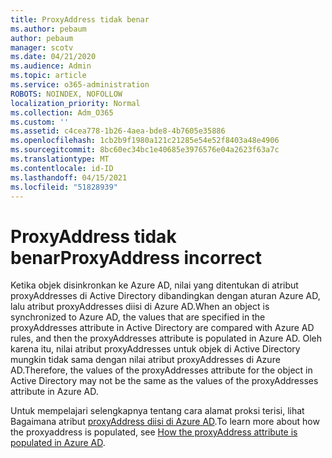 ```yaml
---
title: ProxyAddress tidak benar
ms.author: pebaum
author: pebaum
manager: scotv
ms.date: 04/21/2020
ms.audience: Admin
ms.topic: article
ms.service: o365-administration
ROBOTS: NOINDEX, NOFOLLOW
localization_priority: Normal
ms.collection: Adm_O365
ms.custom: ''
ms.assetid: c4cea778-1b26-4aea-bde8-4b7605e35886
ms.openlocfilehash: 1cb2b9f1980a121c21285e54e52f8403a48e4906
ms.sourcegitcommit: 8bc60ec34bc1e40685e3976576e04a2623f63a7c
ms.translationtype: MT
ms.contentlocale: id-ID
ms.lasthandoff: 04/15/2021
ms.locfileid: "51828939"
---
```

# <a name="proxyaddress-incorrect"></a><span data-ttu-id="65570-102">ProxyAddress tidak benar</span><span class="sxs-lookup"><span data-stu-id="65570-102">ProxyAddress incorrect</span></span>

<span data-ttu-id="65570-103">Ketika objek disinkronkan ke Azure AD, nilai yang ditentukan di atribut proxyAddresses di Active Directory dibandingkan dengan aturan Azure AD, lalu atribut proxyAddresses diisi di Azure AD.</span><span class="sxs-lookup"><span data-stu-id="65570-103">When an object is synchronized to Azure AD, the values that are specified in the proxyAddresses attribute in Active Directory are compared with Azure AD rules, and then the proxyAddresses attribute is populated in Azure AD.</span></span> <span data-ttu-id="65570-104">Oleh karena itu, nilai atribut proxyAddresses untuk objek di Active Directory mungkin tidak sama dengan nilai atribut proxyAddresses di Azure AD.</span><span class="sxs-lookup"><span data-stu-id="65570-104">Therefore, the values of the proxyAddresses attribute for the object in Active Directory may not be the same as the values of the proxyAddresses attribute in Azure AD.</span></span>
  
<span data-ttu-id="65570-105">Untuk mempelajari selengkapnya tentang cara alamat proksi terisi, lihat Bagaimana atribut [proxyAddress diisi di Azure AD](https://support.microsoft.com/help/3190357/how-the-proxyaddresses-attribute-is-populated-in-azure-ad).</span><span class="sxs-lookup"><span data-stu-id="65570-105">To learn more about how the proxyaddress is populated, see [How the proxyAddress attribute is populated in Azure AD](https://support.microsoft.com/help/3190357/how-the-proxyaddresses-attribute-is-populated-in-azure-ad).</span></span>
  

